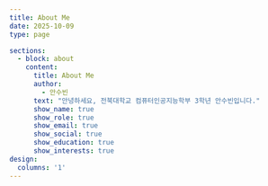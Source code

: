 ```yaml
---
title: About Me
date: 2025-10-09
type: page

sections:
  - block: about
    content:
      title: About Me
      author:
        - 안수빈
      text: "안녕하세요, 전북대학교 컴퓨터인공지능학부 3학년 안수빈입니다."
      show_name: true
      show_role: true
      show_email: true
      show_social: true
      show_education: true
      show_interests: true
design:
  columns: '1'
---
```

